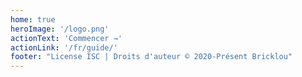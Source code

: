 ```yaml
---
home: true
heroImage: '/logo.png'
actionText: 'Commencer →'
actionLink: '/fr/guide/'
footer: "License ISC | Droits d'auteur © 2020-Présent Bricklou"
---
```


<Discordfr />